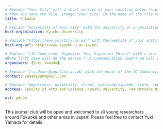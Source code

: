 ```yaml
---
# Replace "Your City" with a short version of your location below (e.g. Bristol or Singapore)
# When you save the file, change "your_city" in the name of the file to what you filled out below
title: Fukuoka 

# Replace "University of Your City" with the university or organisation that is hoping the journal club (e.g. University of Bristol or Nanyang Technical University)
host-organisation: Kyushu University 

# Replace "https://www.yourCity.ac.uk/" with the website of your institution
host-org-url: http://www.kyushu-u.ac.jp/en/

# Replace "[JC Comm Lead, Organiser Two, Organiser Three]" with a list of the people/person organising the journal club separated by commas 
#�The first name will be the person ("JC Communication Lead") we will contact to communicate news about ReproducibiliTea 
organisers: [Yuki Yamada] 

# Replace "j.c.Owner@yourCity.ac.uk" with the email of the JC Communication Lead
contact: yamadayuk@gmail.com 

# Replace "department, university, street, postcode/zipcode, state, country" with the departmental address of the JC Communication Lead (we need that to send you merchandise)
Address: Faculty of Arts and Science, Kyushu University, 744 Motooka Nishi-ku, 819-0395, Fukuoka, Japan

osf: pdc9m
---
```


This journal club will be open and welcomed to all young researchers around Fukuoka and other areas in Japan! Please feel free to contact Yuki Yamada for details.
